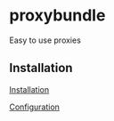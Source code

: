 proxybundle
===========

Easy to use proxies

Installation
------------

[Installation](Resources/doc/Installation.md)

[Configuration](Resources/doc/Configuration.md)